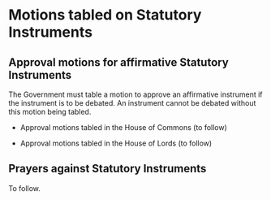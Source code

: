 # Motions tabled on Statutory Instruments 

## Approval motions for affirmative Statutory Instruments 

The Government must table a motion to approve an affirmative instrument if the instrument is to be debated. An instrument cannot be debated without this motion being tabled. 

* Approval motions tabled in the House of Commons (to follow)

* Approval motions tabled in the House of Lords (to follow)


## Prayers against Statutory Instruments 

To follow.